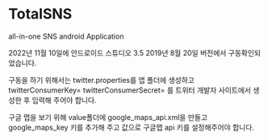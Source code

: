 # TotalSNS
all-in-one SNS android Application

2022년 11월 10일에 안드로이드 스튜디오 3.5 2019년 8월 20일 버전에서 구동확인되었습니다.

구동을 하기 위해서는 twitter.properties를 앱 폴더에 생성하고 
twitterConsumerKey=
twitterConsumerSecret=
를 트위터 개발자 사이트에서 생성한 후 입력해 주어야 합니다.

구글 맵을 보기 위해 value폴더에 google_maps_api.xml을 만들고 google_maps_key 키를 추가해 주고 값으로 구글맵 api 키를 설정해주어야 합니다.

